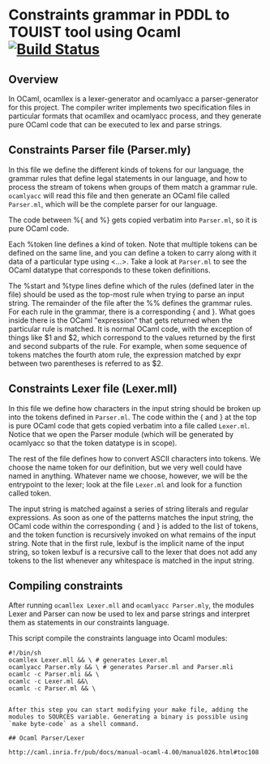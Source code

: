 # Constraints grammar in PDDL to TOUIST tool using Ocaml [![Build Status](https://travis-ci.org/touist/pddl2touistl.svg?branch=master)](https://travis-ci.org/touist/pddl2touistl)

## Overview 

In OCaml, ocamllex is a lexer-generator and ocamlyacc a parser-generator for this project. The compiler writer implements two specification files in particular formats that ocamllex and ocamlyacc process, and they generate pure OCaml code that can be executed to lex and parse strings. 

## Constraints Parser file (Parser.mly)

In this file we define the different kinds of tokens for our language, the grammar rules that define legal statements in our language, and how to process the stream of tokens when groups of them match a grammar rule. `ocamlyacc` will read this file and then generate an OCaml file called `Parser.ml`, which will be the complete parser for our language. 

The code between %{ and %} gets copied verbatim into `Parser.ml`, so it is pure OCaml code.

Each %token line defines a kind of token. Note that multiple tokens can be defined on the same line, and you can define a token to carry along with it data of a particular type using <...>. Take a look at `Parser.ml` to see the OCaml datatype that corresponds to these token definitions. 

The %start and %type lines define which of the rules (defined later in the file) should be used as the top-most rule when trying to parse an input string. The remainder of the file after the %% defines the grammar rules. For each rule in the grammar, there is a corresponding { and }. What goes inside there is the OCaml "expression" that gets returned when the particular rule is matched. It is normal OCaml code, with the exception of things like $1 and $2, which correspond to the values returned by the first and second subparts of the rule. For example, when some sequence of tokens matches the fourth atom rule, the expression matched by expr between two parentheses is referred to as $2. 

## Constraints Lexer file (Lexer.mll)

In this file we define how characters in the input string should be broken up into the tokens defined in `Parser.ml`. The code within the { and } at the top is pure OCaml code that gets copied verbatim into a file called `Lexer.ml`. Notice that we open the Parser module (which will be generated by ocamlyacc so that the token datatype is in scope). 

The rest of the file defines how to convert ASCII characters into tokens. We choose the name token for our definition, but we very well could have named in anything. Whatever name we choose, however, we will be the entrypoint to the lexer; look at the file `Lexer.ml` and look for a function called token. 

The input string is matched against a series of string literals and regular expressions. As soon as one of the patterns matches the input string, the OCaml code within the corresponding { and } is added to the list of tokens, and the token function is recursively invoked on what remains of the input string. Note that in the first rule, lexbuf is the implicit name of the input string, so token lexbuf is a recursive call to the lexer that does not add any tokens to the list whenever any whitespace is matched in the input string. 

## Compiling constraints

After running `ocamllex Lexer.mll` and `ocamlyacc Parser.mly`, the modules Lexer and Parser can now be used to lex and parse strings and interpret them as statements in our constraints language. 

This script compile the constraints language into Ocaml modules:

```
#!/bin/sh
ocamllex Lexer.mll && \ # generates Lexer.ml
ocamlyacc Parser.mly && \ # generates Parser.ml and Parser.mli
ocamlc -c Parser.mli && \
ocamlc -c Lexer.ml &&\
ocamlc -c Parser.ml && \


After this step you can start modifying your make file, adding the modules to SOURCES variable. Generating a binary is possible using `make byte-code` as a shell command.

## Ocaml Parser/Lexer

http://caml.inria.fr/pub/docs/manual-ocaml-4.00/manual026.html#toc108

